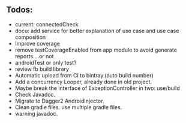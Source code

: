 Todos:
------
* current: connectedCheck
*  docu: add service for better explanation of use case and use case composition
*  Improve coverage
*  remove testCoverageEnabled from app module to avoid generate reports....or not
*  androidTest or only test?
*  review fb build library
*  Automatic upload from CI to bintray.(auto build number)
*  Add a concurrency Looper, already done in old project.
*  Maybe break the interface of ExceptionController in two: use/build
*  Check Javadoc.
*  Migrate to Dagger2 AndroidInjector.
*  Clean gradle files. use multiple gradle files.
*  warning javadoc.